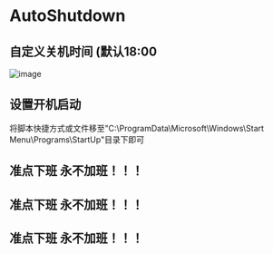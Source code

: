 
# AutoShutdown

## 自定义关机时间 (默认18:00
![image](https://github.com/user-attachments/assets/131b93a7-9362-4c85-9ed4-918ce146022a)

## 设置开机启动
将脚本快捷方式或文件移至"C:\ProgramData\Microsoft\Windows\Start Menu\Programs\StartUp"目录下即可

## 准点下班 永不加班！！！
## 准点下班 永不加班！！！
## 准点下班 永不加班！！！
